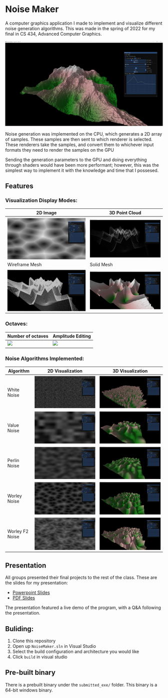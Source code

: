 # Noise Maker

A computer graphics application I made to implement and visualize different 
noise generation algorithms. This was made in the spring of 2022 for my final in CS 434, Advanced
Computer Graphics. 

![Screenshot](./docs/screenshots/MainImage.png?width=50)

Noise generation was implemented on the CPU, which generates a 2D array of
samples. These samples are then sent to which renderer is selected. These
renderers take the samples, and convert them to whichever input formats they
need to render the samples on the GPU

Sending the generation parameters to the GPU and doing everything through
shaders would have been more performant; however, this was the simplest way
to implement it with the knowledge and time that I possesed. 

## Features

### Visualization Display Modes:
| 2D Image                                              | 3D Point Cloud                                     |
|-------------------------------------------------------|----------------------------------------------------|
| ![](./docs/screenshots/DisplayModes_2d.png)           | ![](./docs/screenshots/DisplayModes_3d_points.png) |
| Wireframe Mesh                                        | Solid Mesh                                         |
| ![](./docs/screenshots/DisplayModes_3d_wireframe.png) | ![](./docs/screenshots/DisplayModes_3d_filled.png) |

### Octaves:

| Number of octaves | Amplitude Editing |
|---|---|
| ![](./docs/gifs/OctaveChoice.gif) | ![](./docs/gifs/OctaveEditor.gif) |


### Noise Algorithms Implemented:

| Algorithm       | 2D Visualization | 3D Visualization |
|-----------------|------------------|------------------|
| White Noise     | ![](./docs/screenshots/Algorithms_WhiteNoise.png) | ![](./docs/screenshots/Algorithms_WhiteNoise_3d.png) |
| Value Noise     | ![](./docs/screenshots/Algorithms_ValueNoise.png) | ![](./docs/screenshots/Algorithms_ValueNoise_3d.png) |
| Perlin Noise    | ![](./docs/screenshots/Algorithms_PerlinNoise.png) | ![](./docs/screenshots/Algorithms_PerlinNoise_3d.png) |
| Worley Noise    | ![](./docs/screenshots/Algorithms_WorleyNoise.png) | ![](./docs/screenshots/Algorithms_WorleyNoise_3d.png) |
| Worley F2 Noise | ![](./docs/screenshots/Algorithms_WorleyF2Noise.png) | ![](./docs/screenshots/Algorithms_WorleyF2Noise_3d.png) |

## Presentation
All groups presented their final projects to the rest of the class. These are 
the slides for my presentation:
- [Powerpoint Slides](./docs/Presentation.pptx)
- [PDF Slides](./docs/Presentation.pdf)

The presentation featured a live demo of the program, with a Q&A following the
presentation. 

## Buliding:
1) Clone this repository
2) Open up `NoiseMaker.sln` in Visual Studio
3) Select the build configuration and architecture you would like
4) Click `build` in visual studio

## Pre-built binary
There is a prebuilt binary under the `submitted_exe/` folder. This binary is a
64-bit windows binary. 